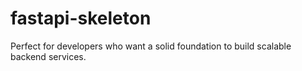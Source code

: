 # fastapi-skeleton
Perfect for developers who want a solid foundation to build scalable backend services.
